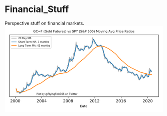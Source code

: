 # Financial_Stuff
Perspective stuff on financial markets. 
![Gold vs S&P 500](img/gld_vs_spy.PNG)  

